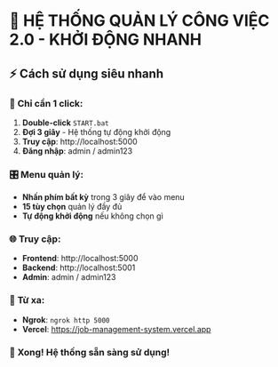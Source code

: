 # 🚀 HỆ THỐNG QUẢN LÝ CÔNG VIỆC 2.0 - KHỞI ĐỘNG NHANH

## ⚡ Cách sử dụng siêu nhanh

### 🎯 **Chỉ cần 1 click:**
1. **Double-click** `START.bat`
2. **Đợi 3 giây** - Hệ thống tự động khởi động
3. **Truy cập**: http://localhost:5000
4. **Đăng nhập**: admin / admin123

### 🎛️ **Menu quản lý:**
- **Nhấn phím bất kỳ** trong 3 giây để vào menu
- **15 tùy chọn** quản lý đầy đủ
- **Tự động khởi động** nếu không chọn gì

### 🌐 **Truy cập:**
- **Frontend**: http://localhost:5000
- **Backend**: http://localhost:5001
- **Admin**: admin / admin123

### 📱 **Từ xa:**
- **Ngrok**: `ngrok http 5000`
- **Vercel**: https://job-management-system.vercel.app

### 🎉 **Xong! Hệ thống sẵn sàng sử dụng!**